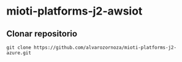 # mioti-platforms-j2-awsiot
## Clonar repositorio
```
git clone https://github.com/alvarozornoza/mioti-platforms-j2-azure.git
```
